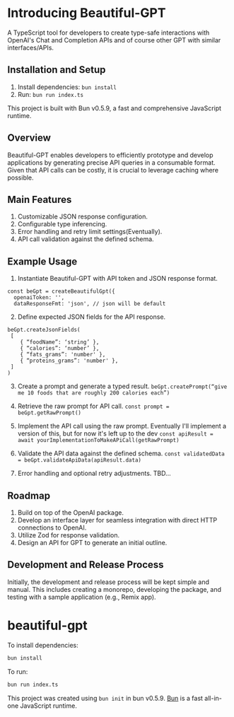 # Introducing Beautiful-GPT

A TypeScript tool for developers to create type-safe interactions with OpenAI's Chat and Completion APIs and of course other GPT with similar interfaces/APIs.

## Installation and Setup

1. Install dependencies: `bun install`
2. Run: `bun run index.ts`

This project is built with Bun v0.5.9, a fast and comprehensive JavaScript runtime.

## Overview

Beautiful-GPT enables developers to efficiently prototype and develop applications by generating precise API queries in a consumable format. Given that API calls can be costly, it is crucial to leverage caching where possible.

## Main Features

1. Customizable JSON response configuration.
2. Configurable type inferencing.
3. Error handling and retry limit settings(Eventually).
4. API call validation against the defined schema.

## Example Usage

1. Instantiate Beautiful-GPT with API token and JSON response format.
```
const beGpt = createBeautifulGpt({
  openaiToken: '',
  dataResponseFmt: 'json', // json will be default 

```
2. Define expected JSON fields for the API response.
```
beGpt.createJsonFields(
 [
    { “foodName”: ‘string’ },
    { “calories”: ‘number’ },
    { “fats_grams”: 'number' },
    { “proteins_grams”: 'number' },
 ]
)
```
3. Create a prompt and generate a typed result.
`beGpt.createPrompt(“give me 10 foods that are roughly 200 calories each”)`

4. Retrieve the raw prompt for API call.
`const prompt = beGpt.getRawPrompt()`
5. Implement the API call using the raw prompt. Eventually I'll implement a version of this, but for now it's left up to the dev
`const apiResult = await yourImplementationToMakeAPiCall(getRawPrompt)`

6. Validate the API data against the defined schema.
`const validatedData = beGpt.validateApiData(apiResult.data)`

7. Error handling and optional retry adjustments.
TBD...

## Roadmap

1. Build on top of the OpenAI package.
2. Develop an interface layer for seamless integration with direct HTTP connections to OpenAI.
3. Utilize Zod for response validation.
4. Design an API for GPT to generate an initial outline.

## Development and Release Process

Initially, the development and release process will be kept simple and manual. This includes creating a monorepo, developing the package, and testing with a sample application (e.g., Remix app).



# beautiful-gpt

To install dependencies:

```bash
bun install
```

To run:

```bash
bun run index.ts
```

This project was created using `bun init` in bun v0.5.9. [Bun](https://bun.sh) is a fast all-in-one JavaScript runtime.
